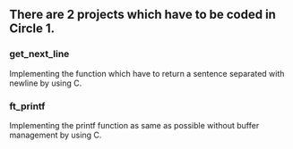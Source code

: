 ## There are 2 projects which have to be coded in Circle 1.

### get_next_line

Implementing the function which have to return a sentence separated with newline by using C.
### ft_printf

Implementing the printf function as same as possible without buffer management by using C.
